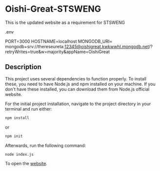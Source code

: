 # Oishi-Great-STSWENG
This is the updated website as a requirement for STSWENG

.env

PORT=3000
HOSTNAME=localhost
MONGODB_URI= mongodb+srv://thereseureta:12345@oishigreat.kwkwwhl.mongodb.net/?retryWrites=true&w=majority&appName=OishiGreat


## Description

This project uses several dependencies to function properly. To install these, you need to have Node.js and npm installed on your machine. If you don't have these installed, you can download them from Node.js official website. 

For the initial project installation, navigate to the project directory in your terminal and run either:
```bash
npm install
```
or

```bash
npm init
```

Afterwards, run the following command:
```bash
node index.js
```
To open the [website](localhost:3000).
